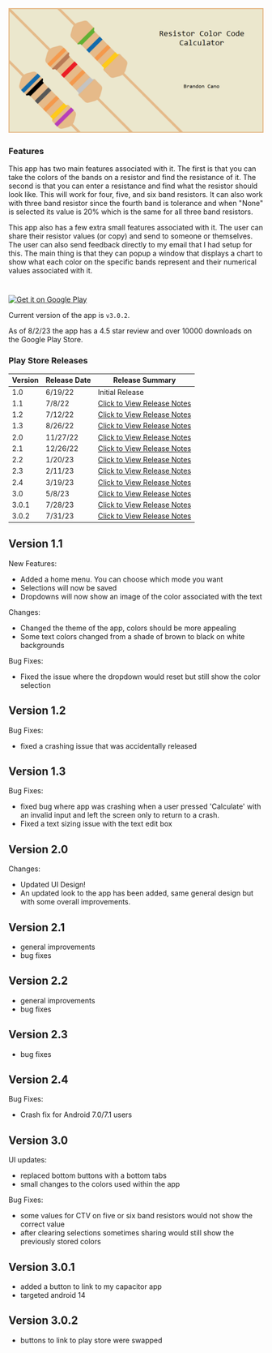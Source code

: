 <p align="center">
  <img src="https://github.com/BranCann15/ResistanceCalculatorApp/blob/main/app/src/main/ic_feature_graphic-playstore.webp" title="feature graphic">
</p>

### Features

This app has two main features associated with it. 
The first is that you can take the colors of the bands on a resistor and find the resistance of it.
The second is that you can enter a resistance and find what the resistor should look like.
This will work for four, five, and six band resistors. 
It can also work with three band resistor since the fourth band is tolerance and when "None" is selected its value is 20% which is the same for all three band resistors.

This app also has a few extra small features associated with it. The user can share their resistor values (or copy) and send to someone or themselves. The user can also 
send feedback directly to my email that I had setup for this. The main thing is that they can popup a window that displays a chart to show what each color on the 
specific bands represent and their numerical values associated with it.
# 
<a href="https://play.google.com/store/apps/details?id=com.brandoncano.resistancecalculator" target="_blank">
  <img alt="Get it on Google Play"
       src="https://play.google.com/intl/en_us/badges/images/generic/en-play-badge.png" height="60"/>
</a>

Current version of the app is `v3.0.2`.

As of 8/2/23 the app has a 4.5 star review and over 10000 downloads on the Google Play Store.

### Play Store Releases

| Version | Release Date | Release Summary                             |
|---------|--------------|---------------------------------------------|
| 1.0     | 6/19/22      | Initial Release                             |
| 1.1     | 7/8/22       | [Click to View Release Notes](#version-11)  |
| 1.2     | 7/12/22      | [Click to View Release Notes](#version-12)  |
| 1.3     | 8/26/22      | [Click to View Release Notes](#version-13)  |
| 2.0     | 11/27/22     | [Click to View Release Notes](#version-20)  |
| 2.1     | 12/26/22     | [Click to View Release Notes](#version-21)  |
| 2.2     | 1/20/23      | [Click to View Release Notes](#version-22)  |
| 2.3     | 2/11/23      | [Click to View Release Notes](#version-23)  |
| 2.4     | 3/19/23      | [Click to View Release Notes](#version-24)  |
| 3.0     | 5/8/23       | [Click to View Release Notes](#version-30)  |
| 3.0.1   | 7/28/23      | [Click to View Release Notes](#version-301) | 
| 3.0.2   | 7/31/23      | [Click to View Release Notes](#version-302) | 

## Version 1.1

New Features:
 - Added a home menu. You can choose which mode you want
 - Selections will now be saved
 - Dropdowns will now show an image of the color associated with the text

Changes:
 - Changed the theme of the app, colors should be more appealing
 - Some text colors changed from a shade of brown to black on white backgrounds

Bug Fixes:
 - Fixed the issue where the dropdown would reset but still show the color selection

## Version 1.2

Bug Fixes:
 - fixed a crashing issue that was accidentally released

## Version 1.3

Bug Fixes:
 - fixed bug where app was crashing when a user pressed 'Calculate' with an invalid input and left the screen only to return to a crash.
 - Fixed a text sizing issue with the text edit box
 
## Version 2.0

Changes:
 - Updated UI Design!
 - An updated look to the app has been added, same general design but with some overall improvements.

## Version 2.1

 - general improvements
 - bug fixes

## Version 2.2

 - general improvements
 - bug fixes
 
## Version 2.3

 - bug fixes
 
## Version 2.4

Bug Fixes:
 - Crash fix for Android 7.0/7.1 users 

## Version 3.0

UI updates:
 - replaced bottom buttons with a bottom tabs
 - small changes to the colors used within the app

Bug Fixes:
 - some values for CTV on five or six band resistors would not show the correct value
 - after clearing selections sometimes sharing would still show the previously stored colors

## Version 3.0.1
 - added a button to link to my capacitor app
 - targeted android 14

## Version 3.0.2
 - buttons to link to play store were swapped
